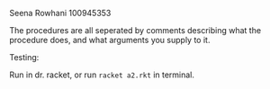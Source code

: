 Seena Rowhani
100945353

The procedures are all seperated by comments describing what the procedure does, and what arguments you supply to it.

Testing:

Run in dr. racket, or run `racket a2.rkt` in terminal.
